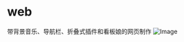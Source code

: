 # web
带背景音乐、导航栏、折叠式插件和看板娘的网页制作
![Image](https://github.com/ElleryJallet/img-holder/blob/master/1.jpg)
